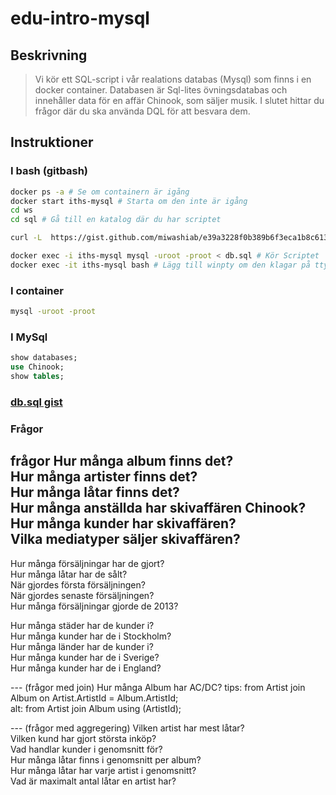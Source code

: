 # edu-intro-mysql

## Beskrivning

> Vi kör ett SQL-script i vår realations databas (Mysql) som finns i en docker container.
> Databasen är Sql-lites övningsdatabas och innehåller data för en affär Chinook, som säljer musik.
> I slutet hittar du frågor där du ska använda DQL för att besvara dem.

## Instruktioner

### I bash (gitbash)

```bash
docker ps -a # Se om containern är igång
docker start iths-mysql # Starta om den inte är igång
cd ws
cd sql # Gå till en katalog där du har scriptet

curl -L  https://gist.github.com/miwashiab/e39a3228f0b389b6f3eca1b8c613bb2e/raw/db.sql -o db.sql

docker exec -i iths-mysql mysql -uroot -proot < db.sql # Kör Scriptet
docker exec -it iths-mysql bash # Lägg till winpty om den klagar på tty
```

### I container

```bash
mysql -uroot -proot
```

### I MySql

```sql
show databases;
use Chinook;
show tables;
```

### [db.sql gist](https://gist.github.com/miwashiab/e39a3228f0b389b6f3eca1b8c613bb2e/raw/db.sql)


### Frågor

frågor
Hur många album finns det?  
Hur många artister finns det?  
Hur många låtar finns det?  
Hur många anställda har skivaffären Chinook?  
Hur många kunder har skivaffären?  
Vilka mediatyper säljer skivaffären?  
---
Hur många försäljningar har de gjort?  
Hur  många låtar har de sålt?  
När  gjordes första försäljningen?  
När  gjordes senaste försäljningen?  
Hur många försäljningar gjorde de 2013?  

Hur många städer har de kunder i?  
Hur många kunder har de i Stockholm?  
Hur många länder har de kunder i?  
Hur många kunder har de i Sverige?  
Hur  många kunder har de i England?  

--- (frågor med join)
Hur många Album har AC/DC? 
tips: from Artist join Album on Artist.ArtistId = Album.ArtistId;  
alt: from Artist join Album using (ArtistId);  

--- (frågor med aggregering)
Vilken artist har mest låtar?  
Vilken kund har gjort största inköp?  
Vad handlar kunder i genomsnitt för?  
Hur många låtar finns i genomsnitt per album?  
Hur många låtar har varje artist i genomsnitt?  
Vad är maximalt antal låtar en artist har?  
